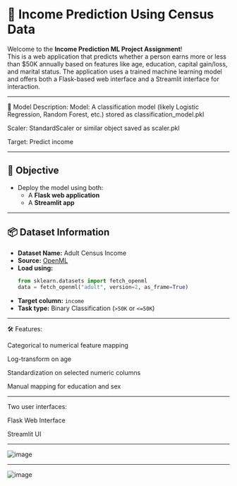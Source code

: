 # 🧠 Income Prediction Using Census Data

Welcome to the **Income Prediction ML Project Assignment**!  
This is a web application that predicts whether a person earns more or less than $50K annually based on features like age, education, capital gain/loss, and marital status. The application uses a trained machine learning model and offers both a Flask-based web interface and a Streamlit interface for interaction.

---

🧠 Model Description: Model: A classification model (likely Logistic Regression, Random Forest, etc.) stored as classification_model.pkl

Scaler: StandardScaler or similar object saved as scaler.pkl

Target: Predict income

---

## 🎯 Objective


- Deploy the model using both:
  - A **Flask web application**
  - A **Streamlit app**
---

## 📦 Dataset Information

- **Dataset Name:** Adult Census Income
- **Source:** [OpenML](https://www.openml.org/d/1590)
- **Load using:**  
  ```python
  from sklearn.datasets import fetch_openml
  data = fetch_openml("adult", version=2, as_frame=True)
  ````

* **Target column:** `income`
* **Task type:** Binary Classification (`>50K` or `<=50K`)

---

🛠 Features:

Categorical to numerical feature mapping

Log-transform on age

Standardization on selected numeric columns

Manual mapping for education and sex

---

Two user interfaces:

Flask Web Interface

Streamlit UI

---

![image](https://github.com/user-attachments/assets/c367b1b1-d928-471e-b4d3-11e8de57886b)

---

![image](https://github.com/user-attachments/assets/94f8a728-2c7d-457e-9e1f-204eeef12c2a)



